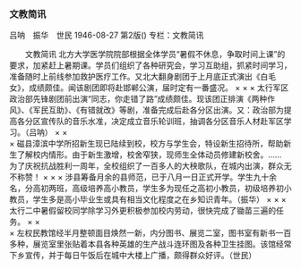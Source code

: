 ### 文教简讯
吕呐　振华　世民
1946-08-27
第2版()
专栏：文教简讯

　　文教简讯
    北方大学医学院院部根据全体学员“暑假不休息，争取时间上课”的要求，加紧赶上暑期课。学员们组织了各种研究会，学习互助组，抓紧时间学习，准备随时上前线参加救护医疗工作。又北大翻身剧团于上月底正式演出《白毛女》，成绩颇佳。闻该剧团即将赴邯郸公演，届时定有一番盛况。
              ×                        ×                    ×
    太行军区政治部先锋剧团前出演“同志，你走错了路”成绩颇佳。现该团正排演《两种作风》、《军民互助》、《有错就改》等剧，准备完成后赴各分区出演。又：政治部为提高各分区宣传队的音乐水准，决定成立音乐轮训班，抽调各分区音乐人材赴军区学习。（吕呐）
                ×                        ×                 
     ×
    磁县漳滨中学所招新生现已陆续到校，校方与学生会，特设新生招待所，帮助新生了解校内情形。由于新生激增，校舍窄狭，现师生全体动员修建新校舍。……
    为了庆祝抗战胜利一周年，全校组织了一百多人的大秧歌队，在城内出演，群众无不称赞！
              ×                      ×                      ×
    涉县筹备月余的县师范，已于八月一日正式开学。学生九十余名，分高初两班，高级培养高小教员，学生多为现任之高初小教员，初级培养初小教员，学生多是高小毕业生或具有相当文化程度之在乡知识青年。（振华）
              ×                      ×                      ×
    太行二中暑假留校同学除学习外更积极参加校内劳动，很快完成了锄苗三遍的任务。
              ×                      ×                     
   ×
    左权民教馆经半月整顿面目焕然一新，内分图书、展览二室，图书室有新书一百多种，展览室里张贴着本县各种英雄的生产战斗连环图及各种卫生挂图。该馆经常下乡宣传，并于每日午饭后在城中大楼上广播，颇得群众好评。（世民）
